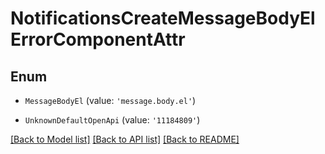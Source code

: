 # NotificationsCreateMessageBodyElErrorComponentAttr


## Enum

* `MessageBodyEl` (value: `'message.body.el'`)

* `UnknownDefaultOpenApi` (value: `'11184809'`)

[[Back to Model list]](../README.md#documentation-for-models) [[Back to API list]](../README.md#documentation-for-api-endpoints) [[Back to README]](../README.md)
